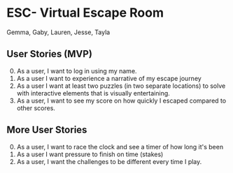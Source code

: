 # ESC- Virtual Escape Room

Gemma, Gaby, Lauren, Jesse, Tayla

## User Stories (MVP)

0. As a user, I want to log in using my name.
1. As a user I want to experience a narrative of my escape journey
2. As a user I want at least two puzzles (in two separate locations) to solve with interactive elements that is visually entertaining. 
4. As a user, I want to see my score on how quickly I escaped compared to other scores.

## More User Stories

0. As a user, I want to race the clock and see a timer of how long it's been
1. As a user I want pressure to finish on time (stakes)
2. As a user, I want the challenges to be different every time I play. 
